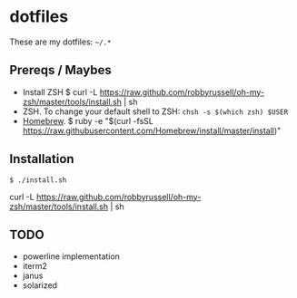 # dotfiles

These are my dotfiles: `~/.*`

## Prereqs / Maybes
* Install ZSH
    $ curl -L https://raw.github.com/robbyrussell/oh-my-zsh/master/tools/install.sh | sh
* ZSH. To change your default shell to ZSH: `chsh -s $(which zsh) $USER`
* [Homebrew](http://brew.sh/).
    $ ruby -e "$(curl -fsSL https://raw.githubusercontent.com/Homebrew/install/master/install)"

## Installation

    $ ./install.sh

[prompt]: /zsh/prompt.zsh

curl -L https://raw.github.com/robbyrussell/oh-my-zsh/master/tools/install.sh | sh

## TODO
* powerline implementation
* iterm2
* janus
* solarized

